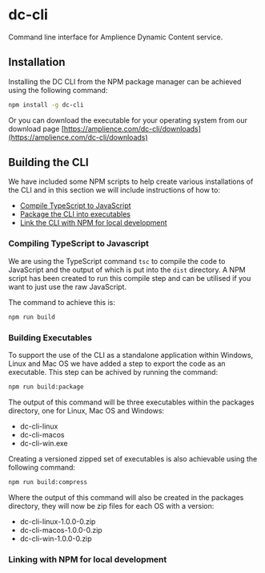 # dc-cli

Command line interface for Amplience Dynamic Content service.

## Installation
Installing the DC CLI from the NPM package manager can be achieved using the following command:
```bash
npm install -g dc-cli
```

Or you can download the executable for your operating system from our download page [https://amplience.com/dc-cli/downloads](https://amplience.com/dc-cli/downloads)

## Building the CLI
We have included some NPM scripts to help create various installations of the CLI and in this section we will include instructions of how to:
* [Compile TypeScript to JavaScript](#compiling-typescript)
* [Package the CLI into executables](#building-executables)
* [Link the CLI with NPM for local development](#npm-link)

<a name="compiling-typescript"></a>
### Compiling TypeScript to Javascript
We are using the TypeScript command `tsc` to compile the code to JavaScript and the output of which is put into the `dist` directory.
A NPM script has been created to run this compile step and can be utilised if you want to just use the raw JavaScript.

The command to achieve this is:
```bash
npm run build
```
<a name="building-executables"></a>
### Building Executables
To support the use of the CLI as a standalone application within Windows, Linux and Mac OS we have added a step to export the code as an executable.
This step can be achived by running the command:
```bash
npm run build:package
```
The output of this command will be three executables within the packages directory, one for Linux, Mac OS and Windows:
* dc-cli-linux 
* dc-cli-macos 
* dc-cli-win.exe

Creating a versioned zipped set of executables is also achievable using the following command:
```bash
npm run build:compress
``` 
Where the output of this command will also be created in the packages directory, they will now be zip files for each OS with a version:
* dc-cli-linux-1.0.0-0.zip
* dc-cli-macos-1.0.0-0.zip
* dc-cli-win-1.0.0-0.zip

<a name="npm-link"></a>
### Linking with NPM for local development

